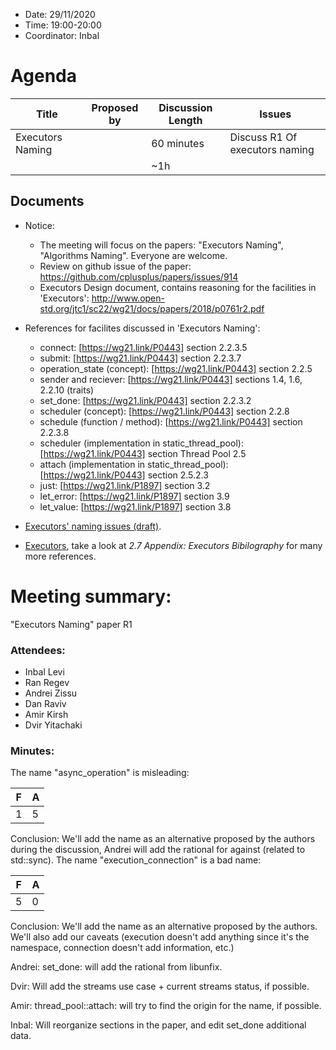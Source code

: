 * Date: 29/11/2020
* Time: 19:00-20:00
* Coordinator: Inbal

# Agenda

| Title | Proposed by | Discussion Length | Issues       |
|----------|-------------|-------------|----------------|
| Executors Naming |   | 60 minutes   | Discuss R1 Of executors naming   |
|           |   | ~1h     |          |

## Documents

* Notice: 
  * The meeting will focus on the papers: "Executors Naming", "Algorithms Naming". Everyone are welcome.   
  * Review on github issue of the paper: https://github.com/cplusplus/papers/issues/914
  * Executors Design document, contains reasoning for the facilities in 'Executors': http://www.open-std.org/jtc1/sc22/wg21/docs/papers/2018/p0761r2.pdf

* References for facilites discussed in 'Executors Naming':
  * connect: [https://wg21.link/P0443] section 2.2.3.5
  * submit: [https://wg21.link/P0443] section 2.2.3.7
  * operation_state (concept): [https://wg21.link/P0443] section 2.2.5
  * sender and reciever: [https://wg21.link/P0443] sections 1.4, 1.6, 2.2.10 (traits)
  * set_done: [https://wg21.link/P0443] section 2.2.3.2
  * scheduler (concept): [https://wg21.link/P0443] section 2.2.8
  * schedule (function / method): [https://wg21.link/P0443] section 2.2.3.8
  * scheduler (implementation in static_thread_pool): [https://wg21.link/P0443] section Thread Pool 2.5
  * attach (implementation in static_thread_pool): [https://wg21.link/P0443] section 2.5.2.3
  * just: [https://wg21.link/P1897] section 3.2
  * let_error: [https://wg21.link/P1897] section 3.9
  * let_value: [https://wg21.link/P1897] section 3.8
  
* [Executors' naming issues (draft)](https://docs.google.com/document/d/1AXgg3-sMhYFNv0UJ95K1XQiNBbk9wQ16t6lY5YVidtQ/edit?usp=sharing).
* [Executors](wg21.link/p0443), take a look at _2.7 Appendix: Executors Bibilography_ for many more references.


# Meeting summary: 
"Executors Naming" paper R1

### Attendees:
-  Inbal Levi
-  Ran Regev
-  Andrei Zissu
-  Dan Raviv
-  Amir Kirsh
-  Dvir Yitachaki

### Minutes:

The name "async_operation" is misleading:

| F | A |
|-|-|
| 1 | 5 |

Conclusion: We'll add the name as an alternative proposed by the authors during the discussion, Andrei will add the rational for against (related to std::sync).
The name "execution_connection" is a bad name:

| F | A |
|-|-|
| 5 | 0 |

Conclusion: We'll add the name as an alternative proposed by the authors. We'll also add our caveats (execution doesn't add anything since it's the namespace, connection doesn't add information, etc.)

Andrei: set_done: will add the rational from libunfix. 

Dvir: Will add the streams use case + current streams status, if possible.

Amir: thread_pool::attach: will try to find the origin for the name, if possible.

Inbal: Will reorganize sections in the paper, and edit set_done additional data.
